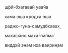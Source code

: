 ш́рӣ-бхагава̄н ува̄ча

ка̄ма эша кродха эша

раджо-гун̣а-самудбхавах̣

маха̄ш́ано маха̄-па̄пма̄

виддхй энам иха ваирин̣ам